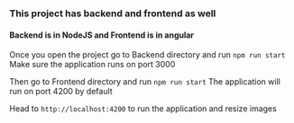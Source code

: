 ### This project has backend and frontend as well

#### Backend is in NodeJS and Frontend is in angular

Once you open the project
go to Backend directory and run
`npm run start`
Make sure the application runs on port 3000


Then go to Frontend directory and run
`npm run start`
The application will run on port 4200 by default

Head to `http://localhost:4200` to run the application and resize images